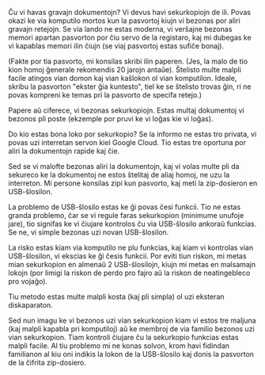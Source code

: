 Ĉu vi havas gravajn dokumentojn? Vi devus havi sekurkopiojn de ili. Povas okazi ke via komputilo mortos kun la pasvortoj kiujn vi bezonas por aliri gravajn retejojn. Se via lando ne estas moderna, vi verŝajne bezonas memori apartan pasvorton por ĉiu servo de la registaro, kaj mi dubegas ke vi kapablas memori ilin ĉiujn (se viaj pasvortoj estas sufiĉe bonaj).

(Fakte por tia pasvorto, mi konsilas skribi ilin paperen. (Jes, la malo de tio kion homoj ĝenerale rekomendis 20 jarojn antaŭe). Ŝtelisto multe malpli facile atingos vian domon kaj vian kaŝlokon ol vian komputilon. Ideale, skribu la pasvorton "ekster ĝia kuntesto", tiel ke se ŝtelisto trovas ĝin, ri ne povas kompreni ke temas pri la pasvorto de specifa retejo.)

Papere aŭ ciferece, vi bezonas sekurkopiojn. Estas multaj dokumentoj vi bezonos pli poste (ekzemple por pruvi ke vi loĝas kie vi loĝas).

Do kio estas bona loko por sekurkopio? Se la informo ne estas tro privata, vi povas uzi interretan servon kiel Google Cloud. Tio estas tre oportuna por aliri la dokumentojn rapide kaj ĉie.

Sed se vi malofte bezonas aliri la dokumentojn, kaj vi volas multe pli da sekureco ke la dokumentoj ne estos ŝtelitaj de aliaj homoj, ne uzu la interreton. Mi persone konsilas zipi kun pasvorto, kaj meti la zip-dosieron en USB-ŝlosilon.

La problemo de USB-ŝlosilo estas ke ĝi povas ĉesi funkcii. Tio ne estas granda problemo, ĉar se vi regule faras sekurkopion (minimume unufoje jare), tio signifas ke vi ĉiujare kontrolos ĉu via USB-ŝlosilo ankoraŭ funkcias. Se ne, vi simple bezonas uzi novan USB-ŝlosilon.

La risko estas kiam via komputilo ne plu funkcias, kaj kiam vi kontrolas vian USB-ŝlosilon, vi ekscias ke ĝi ĉesis funkcii. Por eviti tiun riskon, mi metas mian sekurkopion en almenaŭ 2 USB-ŝlosilojn, kiujn mi metas en malsamajn lokojn (por limigi la riskon de perdo pro fajro aŭ la riskon de neatingebleco pro vojaĝo).

Tiu metodo estas multe malpli kosta (kaj pli simpla) ol uzi eksteran diskaparaton.

Sed nun imagu ke vi bezonos uzi vian sekurkopion kiam vi estos tre maljuna (kaj malpli kapabla pri komputiloj) aŭ ke membroj de via familio bezonos uzi vian sekurkopion. Tiam kontroli ĉiujare ĉu la sekurkopio funkcias estas malpli facile. Al tiu problemo mi ne konas solvon, krom havi fidindan familianon al kiu oni indikis la lokon de la USB-ŝlosilo kaj donis la pasvorton de la ĉifrita zip-dosiero.
